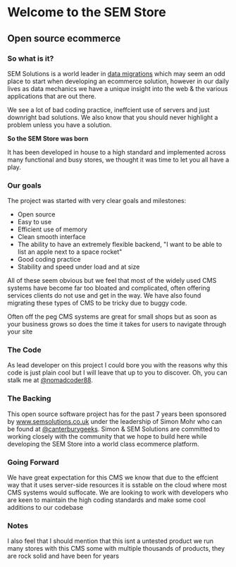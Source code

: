 <h1>Welcome to the SEM Store</h1>
<h2>Open source ecommerce</h2>

<h3>So what is it?</h3>
<p>SEM Solutions is a world leader in <a href="http://www.semsolutions.co.uk">data migrations</a> which may seem an odd place to start when developing an ecommerce solution, however in our daily lives as data mechanics we have a unique insight into the web &amp; the various applications that are out there.</p> 
<p>We see a lot of bad coding practice, ineffcient use of servers and just downright bad solutions. We also know that you should never highlight a problem unless you have a solution.</p>
<p><b>So the SEM Store was born</b></p>
<p>It has been developed in house to a high standard and implemented across many functional and busy stores, we thought it was time to let you all have a play.</p>
<h3>Our goals</h3>
<p>The project was started with very clear goals and milestones:
<ul>
    <li>Open source</li>
    <li>Easy to use</li>
    <li>Efficient use of memory</li>
    <li>Clean smooth interface</li>
    <li>The ability to have an extremely flexible backend, "I want to be able to list an apple next to a space rocket"</li>
    <li>Good coding practice</li>
    <li>Stability and speed under load and at size</li>
</ul>
</p>
<p>All of these seem obvious but we feel that most of the widely used CMS systems have become far too bloated and complicated, often offering services clients do not use and get in the way. We have also found migrating these types of CMS to be tricky due to buggy code.</li>
<p>Often off the peg CMS systems are great for small shops but as soon as your business grows so does the time it takes for users to navigate through your site</li>
<br>
<h3>The Code</h3>
<p>As lead developer on this project I could bore you with the reasons why this code is just plain cool but I will leave that up to you to discover. Oh, you can stalk me at <a href="http://twitter.com/nomadcoder88">@nomadcoder88</a>.</p>
<h3>The Backing</h3>
<p>This open source software project has for the past 7 years been sponsored by <a href="http://www.semsolutions.co.uk">www.semsolutions.co.uk</a> under the leadership of Simon Mohr who can be found at <a href="http://twitter.com/canterbury">@canterburygeeks</a>. Simon &amp; SEM Solutions are committed to working closely with the community that we hope to build here while developing the SEM Store into a world class ecommerce platform.</p>
<h3>Going Forward</h3>
<p>We have great expectation for this CMS we know that due to the effcient way that it uses server-side resources it is sstable on the cloud where most CMS systems would suffocate. We are looking to work with developers who are keen to maintain the high coding standards and make some cool additions to our codebase</p>
<h3>Notes</h3>
<p>I also feel that I should mention that this isnt a untested product we run many stores with this CMS some with multiple thousands of products, they are rock solid and have been for years</p>